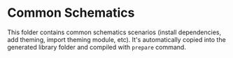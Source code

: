 # Common Schematics

This folder contains common schematics scenarios (install dependencies, add theming, import theming module, etc). It's automatically copied into the generated library folder and compiled with `prepare` command.

